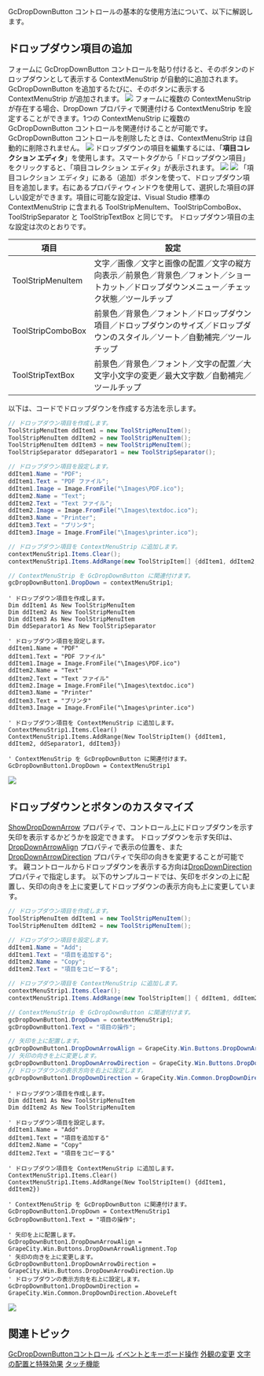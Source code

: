 GcDropDownButton コントロールの基本的な使用方法について、以下に解説します。

## ドロップダウン項目の追加

フォームに GcDropDownButton コントロールを貼り付けると、そのボタンのドロップダウンとして表示する ContextMenuStrip が自動的に追加されます。GcDropDownButton を追加するたびに、そのボタンに表示する ContextMenuStrip が追加されます。
![](/DOCUMENT_SITE_LINK_PREFIX_HERE/document-site-files/images/06fadbb1-c461-433a-b385-ae4966e56069/images/gcdropdownbutton.pastecontrol.png)
フォームに複数の ContextMenuStrip が存在する場合、DropDown プロパティで関連付ける ContextMenuStrip を設定することができます。1つの ContextMenuStrip に複数の GcDropDownButton コントロールを関連付けることが可能です。GcDropDownButton コントロールを削除したときは、ContextMenuStrip は自動的に削除されません。
![](/DOCUMENT_SITE_LINK_PREFIX_HERE/document-site-files/images/06fadbb1-c461-433a-b385-ae4966e56069/images/gcdropdownbutton.multiplebuttons.png)
ドロップダウンの項目を編集するには、「**項目コレクション エディタ**」を使用します。スマートタグから「ドロップダウン項目」をクリックすると、「項目コレクション エディタ」が表示されます。
![](/DOCUMENT_SITE_LINK_PREFIX_HERE/document-site-files/images/06fadbb1-c461-433a-b385-ae4966e56069/images/gcdropdownbutton.smarttag.png)
![](/DOCUMENT_SITE_LINK_PREFIX_HERE/document-site-files/images/06fadbb1-c461-433a-b385-ae4966e56069/images/gcdropdownbutton.itemcollectioneditor.png)
「項目コレクション エディタ」にある（追加）ボタンを使って、ドロップダウン項目を追加します。右にあるプロパティウィンドウを使用して、選択した項目の詳しい設定ができます。項目に可能な設定は、Visual Studio 標準の ContextMenuStrip に含まれる ToolStripMenuItem、ToolStripComboBox、ToolStripSeparator と ToolStripTextBox と同じです。
ドロップダウン項目の主な設定は次のとおりです。

| 項目 | 設定 |
| --- | --- |
| ToolStripMenuItem | 文字／画像／文字と画像の配置／文字の縦方向表示／前景色／背景色／フォント／ショートカット／ドロップダウンメニュー／チェック状態／ツールチップ |
| ToolStripComboBox | 前景色／背景色／フォント／ドロップダウン項目／ドロップダウンのサイズ／ドロップダウンのスタイル／ソート／自動補完／ツールチップ |
| ToolStripTextBox | 前景色／背景色／フォント／文字の配置／大文字小文字の変更／最大文字数／自動補完／ツールチップ |

以下は、コードでドロップダウンを作成する方法を示します。

```csharp
// ドロップダウン項目を作成します。
ToolStripMenuItem ddItem1 = new ToolStripMenuItem();
ToolStripMenuItem ddItem2 = new ToolStripMenuItem();
ToolStripMenuItem ddItem3 = new ToolStripMenuItem();
ToolStripSeparator ddSeparator1 = new ToolStripSeparator();

// ドロップダウン項目を設定します。
ddItem1.Name = "PDF";
ddItem1.Text = "PDF ファイル";
ddItem1.Image = Image.FromFile("\Images\PDF.ico");
ddItem2.Name = "Text";
ddItem2.Text = "Text ファイル";
ddItem2.Image = Image.FromFile("\Images\textdoc.ico");
ddItem3.Name = "Printer";
ddItem3.Text = "プリンタ";
ddItem3.Image = Image.FromFile("\Images\printer.ico");

// ドロップダウン項目を ContextMenuStrip に追加します。
contextMenuStrip1.Items.Clear();
contextMenuStrip1.Items.AddRange(new ToolStripItem[] {ddItem1, ddItem2, ddSeparator1, ddItem3});

// ContextMenuStrip を GcDropDownButton に関連付けます。
gcDropDownButton1.DropDown = contextMenuStrip1;
```

```vbnet
' ドロップダウン項目を作成します。
Dim ddItem1 As New ToolStripMenuItem
Dim ddItem2 As New ToolStripMenuItem
Dim ddItem3 As New ToolStripMenuItem
Dim ddSeparator1 As New ToolStripSeparator

' ドロップダウン項目を設定します。
ddItem1.Name = "PDF"
ddItem1.Text = "PDF ファイル"
ddItem1.Image = Image.FromFile("\Images\PDF.ico")
ddItem2.Name = "Text"
ddItem2.Text = "Text ファイル"
ddItem2.Image = Image.FromFile("\Images\textdoc.ico")
ddItem3.Name = "Printer"
ddItem3.Text = "プリンタ"
ddItem3.Image = Image.FromFile("\Images\printer.ico")

' ドロップダウン項目を ContextMenuStrip に追加します。
ContextMenuStrip1.Items.Clear()
ContextMenuStrip1.Items.AddRange(New ToolStripItem() {ddItem1, ddItem2, ddSeparator1, ddItem3})

' ContextMenuStrip を GcDropDownButton に関連付けます。
GcDropDownButton1.DropDown = ContextMenuStrip1
```

![](/DOCUMENT_SITE_LINK_PREFIX_HERE/document-site-files/images/06fadbb1-c461-433a-b385-ae4966e56069/images/gcdropdownbutton.sample.png)

## ドロップダウンとボタンのカスタマイズ

[ShowDropDownArrow](gcdocsite__documentlink?toc-item-id=e8fb5470-ce51-4de5-b867-53881fb2292c) プロパティで、コントロール上にドロップダウンを示す矢印を表示するかどうかを設定できます。
ドロップダウンを示す矢印は、[DropDownArrowAlign](gcdocsite__documentlink?toc-item-id=58873f7d-f30d-46e3-b668-7240089766ad) プロパティで表示の位置を、また[DropDownArrowDirection](gcdocsite__documentlink?toc-item-id=92289778-197a-4009-a082-56158895df97) プロパティで矢印の向きを変更することが可能です。
親コントロールからドロップダウンを表示する方向は[DropDownDirection](gcdocsite__documentlink?toc-item-id=84f8c6c6-8f32-4e39-a10c-0b0ee44ddcd2) プロパティで指定します。
以下のサンプルコードでは、矢印をボタンの上に配置し、矢印の向きを上に変更してドロップダウンの表示方向も上に変更しています。

```csharp
// ドロップダウン項目を作成します。 
ToolStripMenuItem ddItem1 = new ToolStripMenuItem();
ToolStripMenuItem ddItem2 = new ToolStripMenuItem();

// ドロップダウン項目を設定します。 
ddItem1.Name = "Add";
ddItem1.Text = "項目を追加する";
ddItem2.Name = "Copy";
ddItem2.Text = "項目をコピーする";

// ドロップダウン項目を ContextMenuStrip に追加します。 
contextMenuStrip1.Items.Clear();
contextMenuStrip1.Items.AddRange(new ToolStripItem[] { ddItem1, ddItem2});

// ContextMenuStrip を GcDropDownButton に関連付けます。 
gcDropDownButton1.DropDown = contextMenuStrip1;
gcDropDownButton1.Text = "項目の操作";

// 矢印を上に配置します。
gcDropDownButton1.DropDownArrowAlign = GrapeCity.Win.Buttons.DropDownArrowAlignment.Top;
// 矢印の向きを上に変更します。
gcDropDownButton1.DropDownArrowDirection = GrapeCity.Win.Buttons.DropDownArrowDirection.Up;
// ドロップダウンの表示方向を右上に設定します。
gcDropDownButton1.DropDownDirection = GrapeCity.Win.Common.DropDownDirection.AboveLeft;
```

```vbnet
' ドロップダウン項目を作成します。
Dim ddItem1 As New ToolStripMenuItem
Dim ddItem2 As New ToolStripMenuItem

' ドロップダウン項目を設定します。
ddItem1.Name = "Add"
ddItem1.Text = "項目を追加する"
ddItem2.Name = "Copy"
ddItem2.Text = "項目をコピーする"

' ドロップダウン項目を ContextMenuStrip に追加します。
ContextMenuStrip1.Items.Clear()
ContextMenuStrip1.Items.AddRange(New ToolStripItem() {ddItem1, ddItem2})

' ContextMenuStrip を GcDropDownButton に関連付けます。
GcDropDownButton1.DropDown = ContextMenuStrip1
GcDropDownButton1.Text = "項目の操作";

' 矢印を上に配置します。
GcDropDownButton1.DropDownArrowAlign = GrapeCity.Win.Buttons.DropDownArrowAlignment.Top
' 矢印の向きを上に変更します。
GcDropDownButton1.DropDownArrowDirection = GrapeCity.Win.Buttons.DropDownArrowDirection.Up
' ドロップダウンの表示方向を右上に設定します。
GcDropDownButton1.DropDownDirection = GrapeCity.Win.Common.DropDownDirection.AboveLeft
```

![](/DOCUMENT_SITE_LINK_PREFIX_HERE/document-site-files/images/06fadbb1-c461-433a-b385-ae4966e56069/images/gcdropdownbutton.dropdownbutton.png)

## 関連トピック

[GcDropDownButtonコントロール](gcdocsite__documentlink?toc-item-id=992228f0-0fea-472c-a341-57da1b77e6df)
[イベントとキーボード操作](gcdocsite__documentlink?toc-item-id=fb101ee6-b394-4403-8661-c92620e23b81)
[外観の変更](gcdocsite__documentlink?toc-item-id=0b05adb8-a7fa-4002-9875-048a5ff40a84)
[文字の配置と特殊効果](gcdocsite__documentlink?toc-item-id=835e1df3-423d-43e9-a56f-a41bd53f30ef)
[タッチ機能](gcdocsite__documentlink?toc-item-id=822c27f6-4c3a-48a2-9034-56f496ae486b)
